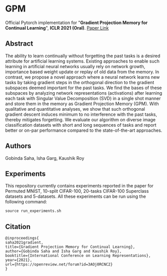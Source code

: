 # GPM
Official Pytorch implementation for "**Gradient Projection Memory for Continual Learning**", **ICLR 2021 (Oral)**. [Paper Link](https://openreview.net/forum?id=3AOj0RCNC2)

## Abstract 
The ability to learn continually without forgetting the past tasks is a desired attribute for artificial learning systems. Existing approaches to enable such learning in artificial neural networks usually rely on network growth, importance based weight update or replay of old data from the memory. In contrast, we propose a novel approach where a neural network learns new tasks by taking gradient steps in the orthogonal direction to the gradient subspaces deemed important for the past tasks. We find the bases of these subspaces by analyzing network representations (activations) after learning each task with Singular Value Decomposition (SVD) in a single shot manner and store them in the memory as Gradient Projection Memory (GPM). With qualitative and quantitative analyses, we show that such orthogonal gradient descent induces minimum to no interference with the past tasks, thereby mitigates forgetting. We evaluate our algorithm on diverse image classification datasets with short and long sequences of tasks and report better or on-par performance compared to the state-of-the-art approaches.

## Authors 
Gobinda Saha, Isha Garg, Kaushik Roy 

## Experiments
This repository currently contains experiments reported in the paper for Permuted MNIST, 10-split CIFAR-100, 20-tasks CIFAR-100 Superclass datasets and 5-datasets. All these experiments can be run using the following command:
```python
source run_experiments.sh
```

## Citation
```
@inproceedings{
saha2021gradient,
title={Gradient Projection Memory for Continual Learning},
author={Gobinda Saha and Isha Garg and Kaushik Roy},
booktitle={International Conference on Learning Representations},
year={2021},
url={https://openreview.net/forum?id=3AOj0RCNC2}
}
```
